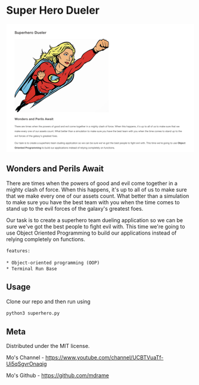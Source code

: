 

# Super Hero Dueler

<img src="super.png"/>


	
## Wonders and Perils Await

There are times when the powers of good and evil come together in a mighty clash of force. When this happens, it's up to all of us to make sure that we make every one of our assets count. What better than a simulation to make sure you have the best team with you when the time comes to stand up to the evil forces of the galaxy's greatest foes.

Our task is to create a superhero team dueling application so we can be sure we've got the best people to fight evil with. This time we're going to use Object Oriented Programming to build our applications instead of relying completely on functions.


	features:
	
	* Object-oriented programming (OOP) 
	* Terminal Run Base



## Usage

Clone our repo and then run using

```sh
python3 superhero.py
```




## Meta

Distributed under the MIT license.


Mo's Channel - https://www.youtube.com/channel/UCBTVuaTf-Ui5qSgvrOnaqig

Mo's Github - https://github.com/mdrame


<!-- Markdown link & img dfn's -->
[python3-image]: https://img.shields.io/badge/-python3-brightgreen
[MIT]: https://img.shields.io/badge/License-MIT-blue

